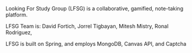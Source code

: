 Looking For Study Group (LFSG) is a collaborative, gamified, note-taking platform.

LFSG Team is:
David Fortich,
Jorrel Tigbayan,
Mitesh Mistry,
Ronal Rodriguez,

LFSG is built on Spring, and employs MongoDB, Canvas API, and Captcha
